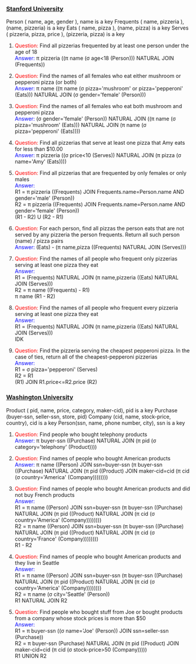 <!-- Simbols: δπσ -->

### [Stanford University](http://openclassroom.stanford.edu/MainFolder/courses/IntroToDatabases/old-site/docs/backup/ra-exercises.html)

Person ( name, age, gender ), name is a key
Frequents ( name, pizzeria ), (name, pizzeria) is a key
Eats ( name, pizza ), (name, pizza) is a key
Serves ( pizzeria, pizza, price ), (pizzeria, pizza) is a key

1. <span style="color:red">Question:</span> Find all pizzerias frequented by at least one person under the age of 18<br>
   <span style="color:blue">Answer:</span> π pizzeria ((π name (σ age<18 (Person))) NATURAL JOIN (Frequents))<br>

1. <span style="color:red">Question:</span> Find the names of all females who eat either mushroom or pepperoni pizza (or both)<br>
   <span style="color:blue">Answer:</span> π name ((π name (σ pizza='mushroom' or pizza='pepperoni' (Eats))) NATURAL JOIN (σ gender='female' (Person)))<br>

1. <span style="color:red">Question:</span> Find the names of all females who eat both mushroom and pepperoni pizza<br>
   <span style="color:blue">Answer:</span> (σ gender='female' (Person)) NATURAL JOIN ((π name (σ pizza='mushroom' (Eats))) NATURAL JOIN (π name (σ pizza='pepperoni' (Eats))))<br>

1. <span style="color:red">Question:</span> Find all pizzerias that serve at least one pizza that Amy eats for less than $10.00<br>
   <span style="color:blue">Answer:</span> π pizzeria ((σ price<10 (Serves)) NATURAL JOIN (π pizza (σ name='Amy' (Eats))))<br>

1. <span style="color:red">Question:</span> Find all pizzerias that are frequented by only females or only males<br>
   <span style="color:blue">Answer:</span><br>
   R1 = π pizzeria ((Frequents) JOIN Frequents.name=Person.name AND gender='male' (Person))<br>
   R2 = π pizzeria ((Frequents) JOIN Frequents.name=Person.name AND gender='female' (Person))<br>
   (R1 - R2) U (R2 - R1)<br>

1. <span style="color:red">Question:</span> For each person, find all pizzas the person eats that are not served by any pizzeria the person frequents. Return all such person (name) / pizza pairs<br>
   <span style="color:blue">Answer:</span> (Eats) - (π name,pizza ((Frequents) NATURAL JOIN (Serves)))<br>

1. <span style="color:red">Question:</span> Find the names of all people who frequent only pizzerias serving at least one pizza they eat<br>
   <span style="color:blue">Answer:</span><br>
   R1 = (Frequents) NATURAL JOIN (π name,pizzeria ((Eats) NATURAL JOIN (Serves)))<br>
   R2 = π name ((Frequents) - R1)<br>
   π name (R1 - R2)<br>

1. <span style="color:red">Question:</span> Find the names of all people who frequent every pizzeria serving at least one pizza they eat<br>
   <span style="color:blue">Answer:</span><br>
   R1 = (Frequents) NATURAL JOIN (π name,pizzeria ((Eats) NATURAL JOIN (Serves)))<br>
   IDK

1. <span style="color:red">Question:</span> Find the pizzeria serving the cheapest pepperoni pizza. In the case of ties, return all of the cheapest-pepperoni pizzerias<br>
   <span style="color:blue">Answer:</span><br>
   R1 = σ pizza='pepperoni' (Serves)<br>
   R2 = R1<br>
   (R1) JOIN R1.price<=R2.price (R2)<br>

### [Washington University](https://courses.cs.washington.edu/courses/cse444/02sp/slides/Relational%20Algebra%20Exercises.htm)

Product ( pid, name, price, category, maker-cid), pid is a key
Purchase (buyer-ssn, seller-ssn, store, pid)
Company (cid, name, stock-price, country), cid is a key
Person(ssn, name, phone number, city), ssn is a key

1. <span style="color:red">Question:</span> Find people who bought telephony products<br>
   <span style="color:blue">Answer:</span> π buyer-ssn ((Purchase) NATURAL JOIN (π pid (σ category='telephony' (Product))))<br>

1. <span style="color:red">Question:</span> Find names of people who bought American products<br>
   <span style="color:blue">Answer:</span> π name ((Person) JOIN ssn=buyer-ssn (π buyer-ssn ((Purchase) NATURAL JOIN (π pid ((Product) JOIN maker-cid=cid (π cid (σ country='America' (Company))))))))<br>

1. <span style="color:red">Question:</span> Find names of people who bought American products and did not buy French products<br>
   <span style="color:blue">Answer:</span><br>
   R1 = π name ((Person) JOIN ssn=buyer-ssn (π buyer-ssn ((Purchase) NATURAL JOIN (π pid ((Product) NATURAL JOIN (π cid (σ country='America' (Company))))))))<br>
   R2 = π name ((Person) JOIN ssn=buyer-ssn (π buyer-ssn ((Purchase) NATURAL JOIN (π pid ((Product) NATURAL JOIN (π cid (σ country='France' (Company))))))))<br>
   R1 - R2

1. <span style="color:red">Question:</span> Find names of people who bought American products and they live in Seattle<br>
   <span style="color:blue">Answer:</span><br>
   R1 = π name ((Person) JOIN ssn=buyer-ssn (π buyer-ssn ((Purchase) NATURAL JOIN (π pid ((Product) NATURAL JOIN (π cid (σ country='America' (Company))))))))<br>
   R2 = π name (σ city='Seattle' (Person))<br>
   R1 NATURAL JOIN R2<br>

1. <span style="color:red">Question:</span> Find people who bought stuff from Joe or bought products from a company whose stock prices is more than $50<br>
   <span style="color:blue">Answer:</span><br>
   R1 = π buyer-ssn ((σ name='Joe' (Person)) JOIN ssn=seller-ssn (Purchase))<br>
   R2 = π buyer-ssn (Purchase) NATURAL JOIN (π pid ((Product) JOIN maker-cid=cid (π cid (σ stock-price>50 (Company)))))<br>
   R1 UNION R2
